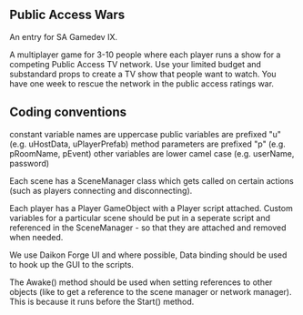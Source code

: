 Public Access Wars
----

An entry for SA Gamedev IX.

A multiplayer game for 3-10 people where each player runs a show for a competing Public Access TV network. Use your limited budget and substandard props to create a TV show that people want to watch. You have one week to rescue the network in the public access ratings war.


Coding conventions
----
constant variable names are uppercase
public variables are prefixed "u" (e.g. uHostData, uPlayerPrefab)
method parameters are prefixed "p" (e.g. pRoomName, pEvent)
other variables are lower camel case (e.g. userName, password)

Each scene has a SceneManager class which gets called on certain actions (such as players connecting and disconnecting).

Each player has a Player GameObject with a Player script attached. Custom variables for a particular scene should be put in a seperate script and referenced in the SceneManager - so that they are attached and removed when needed.

We use Daikon Forge UI and where possible, Data binding should be used to hook up the GUI to the scripts.

The Awake() method should be used when setting references to other objects (like to get a reference to the scene manager or network manager). This is because it runs before the Start() method.